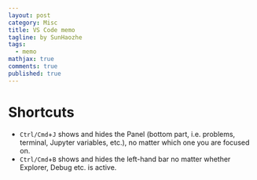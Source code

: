 ```yaml
---
layout: post
category: Misc     
title: VS Code memo  
tagline: by SunHaozhe
tags: 
  - memo
mathjax: true
comments: true
published: true
---
```



# Shortcuts


* `Ctrl/Cmd`+`J` shows and hides the Panel (bottom part, i.e. problems, terminal, Jupyter variables, etc.), no matter which one you are focused on. 
* `Ctrl/Cmd`+`B` shows and hides the left-hand bar no matter whether Explorer, Debug etc. is active.
